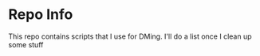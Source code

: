 # Repo Info
This repo contains scripts that I use for DMing. I'll do a list once I clean up some stuff